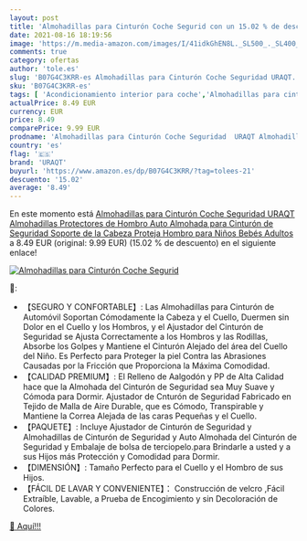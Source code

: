 ```yaml
---
layout: post
title: 'Almohadillas para Cinturón Coche Segurid con un 15.02 % de descuento'
date: 2021-08-16 18:19:56
image: 'https://m.media-amazon.com/images/I/41idkGhEN8L._SL500_._SL400_.jpg'
comments: true
category: ofertas
author: 'tole.es'
slug: 'B07G4C3KRR-es Almohadillas para Cinturón Coche Seguridad URAQT...'
sku: 'B07G4C3KRR-es'
tags: [ 'Acondicionamiento interior para coche','Almohadillas para cinturón de seguridad','Coche y moto','Piezas para coche','bebés','uraqt', ]
actualPrice: 8.49 EUR
currency: EUR
price: 8.49
comparePrice: 9.99 EUR
prodname: 'Almohadillas para Cinturón Coche Seguridad  URAQT Almohadillas Protectores de Hombro  Auto Almohada para Cinturón de Seguridad Soporte de la Cabeza Proteja Hombro para Niños Bebés Adultos'
country: 'es'
flag: '🇪🇸'
brand: 'URAQT'
buyurl: 'https://www.amazon.es/dp/B07G4C3KRR/?tag=tolees-21'
descuento: '15.02'
average: '8.49'
---
```


En este momento está [Almohadillas para Cinturón Coche Seguridad  URAQT Almohadillas Protectores de Hombro  Auto Almohada para Cinturón de Seguridad Soporte de la Cabeza Proteja Hombro para Niños Bebés Adultos](https://www.amazon.es/dp/B07G4C3KRR/?tag=tolees-21) a 8.49 EUR (original: 9.99 EUR) (15.02 %  de descuento) en el siguiente enlace!

[![Almohadillas para Cinturón Coche Segurid](https://m.media-amazon.com/images/I/41idkGhEN8L._SL500_._SL400_.jpg)](https://www.amazon.es/dp/B07G4C3KRR/?tag=tolees-21)

🔎:

- 【SEGURO Y CONFORTABLE】: Las Almohadillas para Cinturón de Automóvil Soportan Cómodamente la Cabeza y el Cuello, Duermen sin Dolor en el Cuello y los Hombros, y el Ajustador del Cinturón de Seguridad se Ajusta Correctamente a los Hombros y las Rodillas, Absorbe los Golpes y Mantiene el Cinturón Alejado del área del Cuello del Niño. Es Perfecto para Proteger la piel Contra las Abrasiones Causadas por la Fricción que Proporciona la Máxima Comodidad.
- 【CALIDAD PREMIUM】: El Relleno de Aalgodón y PP de Alta Calidad hace que la Almohada del Cinturón de Seguridad sea Muy Suave y Cómoda para Dormir. Ajustador de Cnturón de Seguridad Fabricado en Tejido de Malla de Aire Durable, que es Cómodo, Transpirable y Mantiene la Correa Alejada de las caras Pequeñas y el Cuello.
- 【PAQUETE】: Incluye Ajustador de Cinturón de Seguridad y Almohadillas de Cinturón de Seguridad y Auto Almohada del Cinturón de Seguridad y Embalaje de bolsa de terciopelo.para Brindarle a usted y a sus Hijos más Protección y Comodidad para Dormir.
- 【DIMENSIÓN】: Tamaño Perfecto para el Cuello y el Hombro de sus Hijos.
- 【FÁCIL DE LAVAR Y CONVENIENTE】： Construcción de velcro ,Fácil Extraíble, Lavable, a Prueba de Encogimiento y sin Decoloración de Colores.

[🛒 Aquí!!!](https://www.amazon.es/dp/B07G4C3KRR/?tag=tolees-21)
